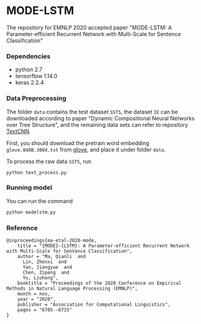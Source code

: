 # MODE-LSTM
The repository for EMNLP 2020 accepted paper "MODE-LSTM: A Parameter-efficient Recurrent Network with Multi-Scale for Sentence Classification"

###  Dependencies

* python 2.7
* tensorflow 1.14.0
* keras 2.2.4

###  Data Preprocessing

The folder `data` contains the test dataset `SST5`, the dataset `IE` can be downloaded according to paper "Dynamic Compositional Neural Networks over Tree Structure", and the remaining data sets can refer to repository [TextCNN](https://github.com/yoonkim/CNN_sentence).

First, you should download the pretrain word embedding `glove.840B.300d.txt` from [glove](https://nlp.stanford.edu/projects/glove/), and place it under folder `data`.

To process the raw data `SST5`, run 

````
python text_process.py
````

###  Running model

You can run the command

```python
python modelstm.py
```

###  Reference

```
@inproceedings{ma-etal-2020-mode,
    title = "{MODE}-{LSTM}: A Parameter-efficient Recurrent Network with Multi-Scale for Sentence Classification",
    author = "Ma, Qianli  and
      Lin, Zhenxi  and
      Yan, Jiangyue  and
      Chen, Zipeng  and
      Yu, Liuhong",
    booktitle = "Proceedings of the 2020 Conference on Empirical Methods in Natural Language Processing (EMNLP)",
    month = nov,
    year = "2020",
    publisher = "Association for Computational Linguistics",
    pages = "6705--6715"
}
```



